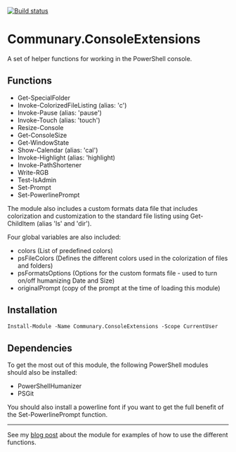 [![Build status](https://ci.appveyor.com/api/projects/status/5m4gq1x3ume2qadj?svg=true)](https://ci.appveyor.com/project/gravejester/communary-consoleextensions)

# Communary.ConsoleExtensions
A set of helper functions for working in the PowerShell console.

## Functions
- Get-SpecialFolder
- Invoke-ColorizedFileListing (alias: 'c')
- Invoke-Pause (alias: 'pause')
- Invoke-Touch (alias: 'touch')
- Resize-Console
- Get-ConsoleSize
- Get-WindowState
- Show-Calendar (alias: 'cal')
- Invoke-Highlight (alias: 'highlight)
- Invoke-PathShortener
- Write-RGB
- Test-IsAdmin
- Set-Prompt
- Set-PowerlinePrompt

The module also includes a custom formats data file that includes colorization and customization to the standard file listing using Get-ChildItem (alias 'ls' and 'dir').

Four global variables are also included:
- colors (List of predefined colors)
- psFileColors (Defines the different colors used in the colorization of files and folders)
- psFormatsOptions (Options for the custom formats file - used to turn on/off humanizing Date and Size)
- originalPrompt (copy of the prompt at the time of loading this module)

## Installation
```ps
Install-Module -Name Communary.ConsoleExtensions -Scope CurrentUser
```

## Dependencies
To get the most out of this module, the following PowerShell modules should also be installed:
- PowerShellHumanizer
- PSGit

You should also install a powerline font if you want to get the full benefit of the Set-PowerlinePrompt function.

---

See my [blog post](https://communary.net/2016/09/10/communary-consoleextensions/) about the module for examples of how to use the different functions.